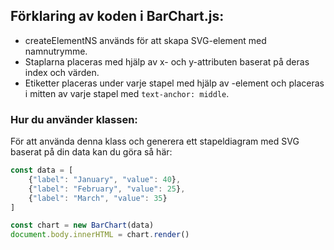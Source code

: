 ## Förklaring av koden i BarChart.js:
* createElementNS används för att skapa SVG-element med namnutrymme.
* Staplarna placeras med hjälp av x- och y-attributen baserat på deras index och värden.
* Etiketter placeras under varje stapel med hjälp av <text>-element och placeras i mitten av varje stapel med `text-anchor: middle`.

### Hur du använder klassen:
För att använda denna klass och generera ett stapeldiagram med SVG baserat på din data kan du göra så här:

```javascript
const data = [
    {"label": "January", "value": 40},
    {"label": "February", "value": 25},
    {"label": "March", "value": 35}
]

const chart = new BarChart(data)
document.body.innerHTML = chart.render()
```